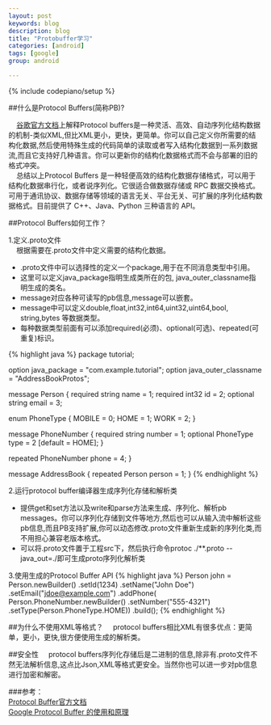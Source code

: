 ```yaml
---
layout: post
keywords: blog
description: blog
title: "Protobuffer学习"
categories: [android]
tags: [google]
group: android

---
```

{% include codepiano/setup %}

##什么是Protocol Buffers(简称PB)?

&nbsp;&nbsp;&nbsp;&nbsp;[谷歌官方文档](https://developers.google.com/protocol-buffers/)上解释Protocol buffers是一种灵活、高效、自动序列化结构数据的机制-类似XML,但比XML更小，更快，更简单。你可以自己定义你所需要的结构化数据,然后使用特殊生成的代码简单的读取或者写入结构化数据到一系列数据流,而且它支持好几种语言。你可以更新你的结构化数据格式而不会与部署的旧的格式冲突。<br>
&nbsp;&nbsp;&nbsp;&nbsp;总结以上Protocol Buffers 是一种轻便高效的结构化数据存储格式，可以用于结构化数据串行化，或者说序列化。它很适合做数据存储或 RPC 数据交换格式。可用于通讯协议、数据存储等领域的语言无关、平台无关、可扩展的序列化结构数据格式。目前提供了 C++、Java、Python 三种语言的 API。
   
##Protocol Buffers如何工作？

1.定义.proto文件<br>
&nbsp;&nbsp;&nbsp;&nbsp;根据需要在.proto文件中定义需要的结构化数据。

*  .proto文件中可以选择性的定义一个package,用于在不同消息类型中引用。
* 这里可以定义java_package指明生成类所在的包,
java_outer_classname指明生成的类名。
* message对应各种可读写的pb信息,message可以嵌套。
* message中可以定义double,float,int32,int64,uint32,uint64,bool,
string,bytes
等数据类型。
* 每种数据类型前面有可以添加required(必须)、optional(可选)、repeated(可重复)标识。<br>

 {% highlight java %}
 package tutorial;

option java_package = "com.example.tutorial";
option java_outer_classname = "AddressBookProtos";

message Person {
  required string name = 1;
  required int32 id = 2;
  optional string email = 3;

  enum PhoneType {
    MOBILE = 0;
    HOME = 1;
    WORK = 2;
  }

  message PhoneNumber {
    required string number = 1;
    optional PhoneType type = 2 [default = HOME];
  }

  repeated PhoneNumber phone = 4;
}

message AddressBook {
  repeated Person person = 1;
}
{% endhighlight %}
  
2.运行protocol buffer编译器生成序列化存储和解析类

* 提供get和set方法以及write和parse方法来生成、序列化、解析pb messages。你可以序列化存储到文件等地方,然后也可以从输入流中解析这些pb信息,而且PB支持扩展,你可以动态修改.proto文件重新生成新的序列化类,而不用担心兼容老版本格式。
* 可以将.proto文件置于工程src下，然后执行命令protoc ./**.proto  --java_out=./即可生成proto序列化解析类

3.使用生成的Protocol Buffer API
  {% highlight java %}
Person john = Person.newBuilder()
    .setId(1234)
    .setName("John Doe")
    .setEmail("jdoe@example.com")
    .addPhone(
      Person.PhoneNumber.newBuilder()
        .setNumber("555-4321")
        .setType(Person.PhoneType.HOME))
    .build();
  {% endhighlight %}

##为什么不使用XML等格式？
&nbsp;&nbsp;&nbsp;&nbsp;protocol buffers相比XML有很多优点：更简单，更小，更快,很方便使用生成的解析类。

##安全性
&nbsp;&nbsp;&nbsp;&nbsp;protocol buffers序列化存储后是二进制的信息,除非有.proto文件不然无法解析信息,这点比Json,XML等格式更安全。当然你也可以进一步对pb信息进行加密和解密。

###参考：<br>
[Protocol Buffer官方文档](https://developers.google.com/protocol-buffers/)<br>
[Google Protocol Buffer 的使用和原理](http://www.ibm.com/developerworks/cn/linux/l-cn-gpb/)
